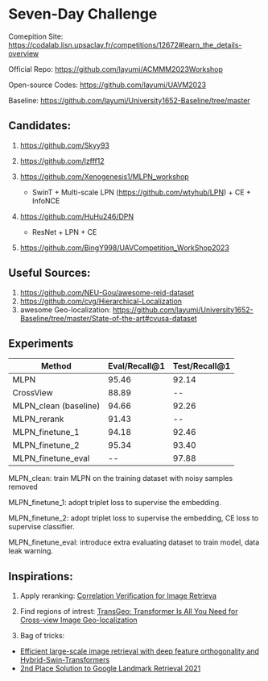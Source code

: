 # Seven-Day Challenge

Comepition Site: https://codalab.lisn.upsaclay.fr/competitions/12672#learn_the_details-overview

Official Repo: https://github.com/layumi/ACMMM2023Workshop

Open-source Codes: https://github.com/layumi/UAVM2023

Baseline: https://github.com/layumi/University1652-Baseline/tree/master


## Candidates:

1. https://github.com/Skyy93

2. https://github.com/lzfff12

3. https://github.com/Xenogenesis1/MLPN_workshop
    - SwinT + Multi-scale LPN (https://github.com/wtyhub/LPN) + CE + InfoNCE

4. https://github.com/HuHu246/DPN
    - ResNet + LPN + CE

5. https://github.com/BingY998/UAVCompetition_WorkShop2023

## Useful Sources:

1. https://github.com/NEU-Gou/awesome-reid-dataset
2. https://github.com/cvg/Hierarchical-Localization
3. awesome Geo-localization: https://github.com/layumi/University1652-Baseline/tree/master/State-of-the-art#cvusa-dataset

## Experiments

| Method                    | Eval/Recall@1  | Test/Recall@1 |
| ------------------------- | -------------  | ------------- |
| MLPN                      | 95.46          | 92.14         |
| CrossView                 | 88.89          | --            |
| MLPN_clean (baseline)     | 94.66          | 92.26         |
| MLPN_rerank               | 91.43          | --            |
| MLPN_finetune_1           | 94.18          | 92.46         |
| MLPN_finetune_2           | 95.34          | 93.40         |
| MLPN_finetune_eval        | --             | 97.88         |

MLPN_clean: train MLPN on the training dataset with noisy samples removed

MLPN_finetune_1: adopt triplet loss to supervise the embedding.

MLPN_finetune_2: adopt triplet loss to supervise the embedding, CE loss to supervise classifier.

MLPN_finetune_eval: introduce extra evaluating dataset to train model, data leak warning.

## Inspirations:

1. Apply reranking: [Correlation Verification for Image Retrieva](https://openaccess.thecvf.com/content/CVPR2022/html/Lee_Correlation_Verification_for_Image_Retrieval_CVPR_2022_paper.html)

2. Find regions of intrest: [TransGeo: Transformer Is All You Need for Cross-view Image Geo-localization](https://openaccess.thecvf.com/content/CVPR2022/html/Zhu_TransGeo_Transformer_Is_All_You_Need_for_Cross-View_Image_Geo-Localization_CVPR_2022_paper.html)

3. Bag of tricks: 
- [Efficient large-scale image retrieval with deep feature orthogonality and Hybrid-Swin-Transformers](https://arxiv.org/abs/2110.03786)
- [2nd Place Solution to Google Landmark Retrieval 2021](https://arxiv.org/abs/2110.04294)

 